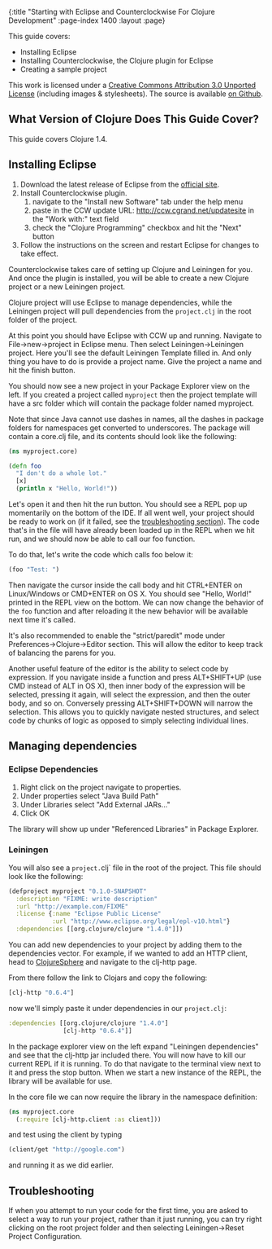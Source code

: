 {:title "Starting with Eclipse and Counterclockwise For Clojure Development"
 :page-index 1400
 :layout :page}

This guide covers:

 * Installing Eclipse
 * Installing Counterclockwise, the Clojure plugin for Eclipse
 * Creating a sample project

This work is licensed under a <a rel="license" href="http://creativecommons.org/licenses/by/3.0/">Creative Commons Attribution 3.0 Unported License</a>
(including images & stylesheets). The source is available [on Github](https://github.com/clojure-doc/clojure-doc.github.io).

## What Version of Clojure Does This Guide Cover?

This guide covers Clojure 1.4.


## Installing Eclipse

1. Download the latest release of Eclipse from the [official site](http://www.eclipse.org/downloads/packages/eclipse-ide-java-developers/junor).
2. Install Counterclockwise plugin.
   1. navigate to the "Install new Software" tab under the help menu
   2. paste in the CCW update URL: http://ccw.cgrand.net/updatesite in the "Work with:" text field
   3. check the "Clojure Programming" checkbox and hit the "Next" button
3. Follow the instructions on the screen and restart Eclipse for changes to take effect.

Counterclockwise takes care of setting up Clojure and Leiningen for you. And once the plugin is installed, you will be
able to create a new Clojure project or a new Leiningen project.

Clojure project will use Eclipse to manage dependencies, while the Leiningen project will pull dependencies from the
`project.clj` in the root folder of the project.

At this point you should have Eclipse with CCW up and running. Navigate to File->new->project in Eclipse menu.
Then select Leiningen->Leiningen project. Here you'll see the default Leiningen Template filled in.
And only thing you have to do is provide a project name. Give the project a name and hit the finish button.

You should now see a new project in your Package Explorer view on the left. If you created a project called
`myproject` then the project template will have a src folder which will contain the package folder named myproject.

Note that since Java cannot use dashes in names, all the dashes in package folders for namespaces get converted to underscores.
The package will contain a core.clj file, and its contents should look like the following:

```clojure
(ns myproject.core)

(defn foo
  "I don't do a whole lot."
  [x]
  (println x "Hello, World!"))
```

Let's open it and then hit the run button. You should see a REPL pop up momentarily on the bottom of the IDE.
If all went well, your project should be ready to work on (if it failed, see the [troubleshooting section](#troubleshooting)). The code that's in the file will have already been
loaded up in the REPL when we hit run, and we should now be able to call our foo function.

To do that, let's write the code which calls foo below it:

```clojure
(foo "Test: ")
```

Then navigate the cursor inside the call body and hit CTRL+ENTER on Linux/Windows or CMD+ENTER on OS X.
You should see "Hello, World!" printed in the REPL view on the bottom. We can now change the behavior of the
`foo` function and after reloading it the new behavior will be available next time it's called.

It's also recommended to enable the "strict/paredit" mode under Preferences->Clojure->Editor section.
This will allow the editor to keep track of balancing the parens for you.

Another useful feature of the editor is the ability to select code by expression.
If you navigate inside a function and press ALT+SHIFT+UP (use CMD instead of ALT in OS X), then inner
body of the expression will be selected, pressing it again, will select the expression, and then the outer body,
and so on. Conversely pressing ALT+SHIFT+DOWN will narrow the selection. This allows you to quickly navigate nested
structures, and select code by chunks of logic as opposed to simply selecting individual lines.

## Managing dependencies

### Eclipse Dependencies

1. Right click on the project navigate to properties.
2. Under properties select "Java Build Path"
3. Under Libraries select "Add External JARs..."
4. Click OK

The library will show up under "Referenced Libraries" in Package Explorer.

### Leiningen

You will also see a `project.`clj` file in the root of the project. This file should look like the following:

```clojure
(defproject myproject "0.1.0-SNAPSHOT"
  :description "FIXME: write description"
  :url "http://example.com/FIXME"
  :license {:name "Eclipse Public License"
            :url "http://www.eclipse.org/legal/epl-v10.html"}
  :dependencies [[org.clojure/clojure "1.4.0"]])
```

You can add new dependencies to your project by adding them to the dependencies vector.
For example, if we wanted to add an HTTP client, head to [ClojureSphere](http://clojuresphere.herokuapp.com/)
and navigate to the clj-http page.

From there follow the link to Clojars and copy the following:

```clojure
[clj-http "0.6.4"]
```

now we'll simply paste it under dependencies in our `project.clj`:

```clojure
:dependencies [[org.clojure/clojure "1.4.0"]
               [clj-http "0.6.4"]]
```

In the package explorer view on the left expand "Leiningen dependencies"
and see that the clj-http jar included there. You will now have to kill our current REPL
if it is running. To do that navigate to the terminal view next to it and press the stop button.
When we start a new instance of the REPL, the library will be available for use.

In the core file we can now require the library in the namespace definition:

```clojure
(ns myproject.core
  (:require [clj-http.client :as client]))
```

and test using the client by typing

```clojure
(client/get "http://google.com")
```

and running it as we did earlier.


## Troubleshooting

If when you attempt to run your code for the first time, you are asked
to select a way to run your project, rather than it just running, you
can try right clicking on the root project folder and then selecting
Leiningen->Reset Project Configuration.
